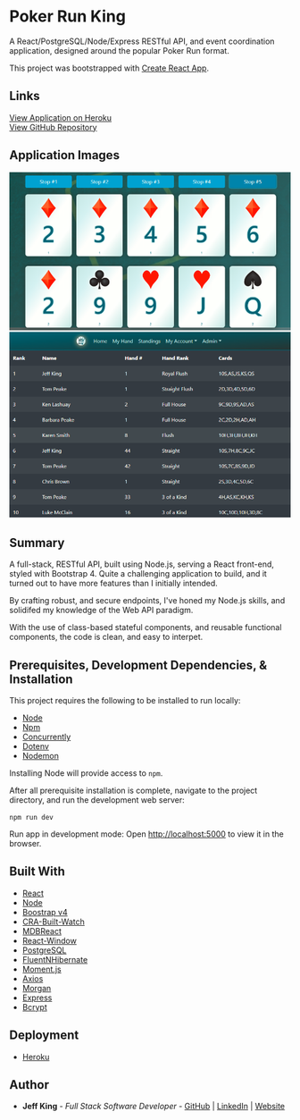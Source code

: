 # Poker Run King
A React/PostgreSQL/Node/Express RESTful API, and event coordination application, designed around the popular Poker Run format.

This project was bootstrapped with [Create React App](https://github.com/facebook/create-react-app).

## Links
[View Application on Heroku](https://poker-run-king.herokuapp.com/)  
[View GitHub Repository](https://github.com/jazfunk/poker-run-app)


## Application Images
<img src="client/src/Images/screenShotCardsList.png">
<img src="client/src/Images/screenShotHandsList.png">  


## Summary
A full-stack, RESTful API, built using Node.js, serving a React front-end, styled with Bootstrap 4.  Quite a challenging application to build, and it turned out to have more features than I initially intended.

By crafting robust, and secure endpoints, I've honed my Node.js skills, and solidifed my knowledge of the Web API paradigm.  

With the use of class-based stateful components, and reusable functional components, the code is clean, and easy to interpet.

## Prerequisites, Development Dependencies, & Installation
This project requires the following to be installed to run locally:
* [Node](https://nodejs.org/en/)
* [Npm](https://www.npmjs.com/)
* [Concurrently](https://www.npmjs.com/package/concurrently)
* [Dotenv](https://www.npmjs.com/package/dotenv)
* [Nodemon](https://www.npmjs.com/package/nodemon)

Installing Node will provide access to `npm`.

After all prerequisite installation is complete, navigate to the project directory, and run the development web server:
```
npm run dev
```

Run app in development mode:  Open [http://localhost:5000](http://localhost:5000) to view it in the browser.


## Built With
* [React](https://reactjs.org/docs/getting-started.html)
* [Node](https://nodejs.org/en/)
* [Boostrap v4](https://getbootstrap.com/docs/4.0/getting-started/download/)
* [CRA-Built-Watch](https://www.npmjs.com/package/cra-build-watch)
* [MDBReact](https://www.npmjs.com/package/mdbreact)
* [React-Window](https://www.npmjs.com/package/react-window)
* [PostgreSQL](https://www.postgresql.org/)
* [FluentNHibernate](https://www.nuget.org/packages/FluentNHibernate/)
* [Moment.js](https://momentjs.com/)
* [Axios](https://axios.com/)
* [Morgan](https://www.npmjs.com/package/morgan)
* [Express](https://expressjs.com/)
* [Bcrypt](https://www.npmjs.com/package/bcrypt)

## Deployment
* [Heroku](https://www.heroku.com)

## Author
* **Jeff King** - *Full Stack Software Developer* - [GitHub](https://github.com/jazfunk) | [LinkedIn](https://www.linkedin.com/in/jeffking222/) | [Website](https://jeff-king.net)
